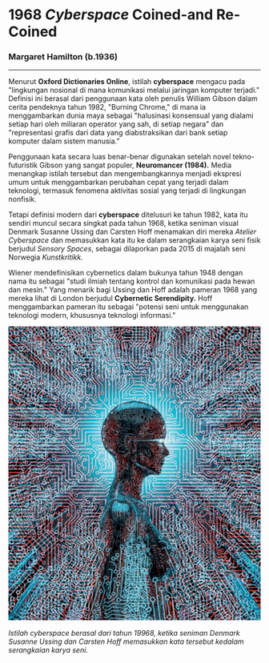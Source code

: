 # __1968 *Cyberspace* Coined-and Re-Coined__
### __Margaret Hamilton__ (b.1936) 
___
Menurut **Oxford Dictionaries Online**, istilah **cyberspace** mengacu pada "lingkungan nosional di mana komunikasi melalui jaringan komputer terjadi." Definisi ini berasal dari penggunaan kata oleh penulis William Gibson dalam cerita pendeknya tahun 1982, "Burning Chrome," di mana ia menggambarkan dunia maya sebagai "halusinasi konsensual yang dialami setiap hari oleh miliaran operator yang sah, di setiap negara" dan "representasi grafis dari data yang diabstraksikan dari bank setiap komputer dalam sistem manusia.”

Penggunaan kata secara luas benar-benar digunakan setelah novel tekno-futuristik Gibson yang sangat populer, **Neuromancer (1984).** Media menangkap istilah tersebut dan mengembangkannya menjadi ekspresi umum untuk menggambarkan perubahan cepat yang terjadi dalam teknologi, termasuk fenomena aktivitas sosial yang terjadi di lingkungan nonfisik.

Tetapi definisi modern dari **cyberspace** ditelusuri ke tahun 1982, kata itu sendiri muncul secara singkat pada tahun 1968, ketika seniman visual Denmark Susanne Ussing dan Carsten Hoff menamakan diri mereka *Atelier Cyberspace* dan memasukkan kata itu ke dalam serangkaian karya seni fisik berjudul *Sensory Spaces*, sebagai dilaporkan pada 2015 di majalah seni Norwegia *Kunstkritikk.*

Wiener mendefinisikan cybernetics dalam bukunya tahun 1948 dengan nama itu sebagai "studi ilmiah tentang kontrol dan komunikasi pada hewan dan mesin." Yang menarik bagi Ussing dan Hoff adalah pameran 1968 yang mereka lihat di London berjudul **Cybernetic Serendipity.** Hoff menggambarkan pameran itu sebagai "potensi seni untuk menggunakan teknologi modern, khususnya teknologi informasi." 

![Cyberspace](res/Cyberspace.jpg)

*Istilah *cyberspace* berasal dari tahun 19968, ketika seniman Denmark Susanne Ussing dan Carsten Hoff memasukkan kata tersebut kedalam serangkaian karya seni.*
